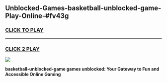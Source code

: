 
## Unblocked-Games-basketball-unblocked-game-Play-Online-#fv43g
<h3>
<a href="https://premium.freeplayer.one?title=basketball-unblocked-game&ref=24F">CLICK TO PLAY</a></h3>
<hr>

<h3>
<a href="https://premium.freeplayer.one?title=basketball-unblocked-game&ref=24F">CLICK 2 PLAY</a>
  
</h3>

<a href="https://premium.freeplayer.one?title=basketball-unblocked-game&ref=24F/"><img src="https://clearcache.store/games.png"></a>


**basketball-unblocked-game games unblocked: Your Gateway to Fun and Accessible Online Gaming**
